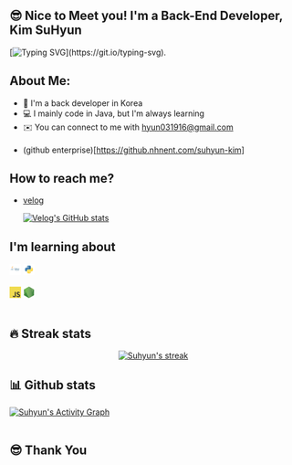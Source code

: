 ## 😎 Nice to Meet you! I'm a Back-End Developer, Kim SuHyun

[![Typing SVG](https://readme-typing-svg.herokuapp.com?color=247DA4&size=25&multiline=true&width=700&height=50&lines=Hello%2C+World!)](https://git.io/typing-svg).  

## About Me:
- 👶 I'm a back developer in Korea
- 💻 I mainly code in Java, but I'm always learning
- ✉️ You can connect to me with hyun031916@gmail.com <br><br>
- (github enterprise)[https://github.nhnent.com/suhyun-kim]

## How to reach me?
- [velog](https://velog.io/@hyun031916)<p>
[![Velog's GitHub stats](https://velog-readme-stats.vercel.app/api?name=hyun031916&color=dark)](https://velog.io/@hyun031916/개발-블로그를-시작하며)

## I'm learning about
<code><img height="20" src="https://raw.githubusercontent.com/github/explore/80688e429a7d4ef2fca1e82350fe8e3517d3494d/topics/java/java.png"></code>
<code><img height="20" src="https://raw.githubusercontent.com/github/explore/80688e429a7d4ef2fca1e82350fe8e3517d3494d/topics/python/python.png"></code><br><br>
<code><img height="20" src="https://raw.githubusercontent.com/github/explore/80688e429a7d4ef2fca1e82350fe8e3517d3494d/topics/javascript/javascript.png"></code>
<code><img height="20" src="https://raw.githubusercontent.com/github/explore/80688e429a7d4ef2fca1e82350fe8e3517d3494d/topics/nodejs/nodejs.png"></code><br><br>
  
## 🔥 Streak stats
<!-- GitHub Readme Streak Stats - https://github.com/DenverCoder1/github-readme-streak-stats -->
<p align="center">
  <a href="https://github.com/DenverCoder1/github-readme-streak-stats">
    <img title="🔥 Get streak stats for your profile at git.io/streak-stats" alt="Suhyun's streak" src="https://github-readme-streak-stats.herokuapp.com/?user=hyun031916&hide_border=true"/>
  </a>
</p>

## 📊 Github stats
<!-- https://github.com/ashutosh00710/github-readme-activity-graph -->
<a href="https://github.com/ashutosh00710/github-readme-activity-graph"><img alt="Suhyun's Activity Graph" src="https://activity-graph.herokuapp.com/graph?username=hyun031916&theme=github&hide_border=true" /></a><br><br>

## 😎 Thank You
